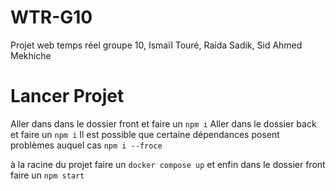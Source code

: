 # WTR-G10
Projet  web temps réel groupe 10, Ismaïl Touré, Raida Sadik, Sid Ahmed Mekhiche

# Lancer Projet 

Aller dans dans le dossier front et faire un ``npm i`` 
Aller dans le dossier back et faire un ``npm i``
Il est possible que certaine dépendances posent problèmes auquel cas ``npm i --froce``

à la racine du projet faire un ``docker compose up`` 
et enfin dans le dossier front faire un ``npm start``
